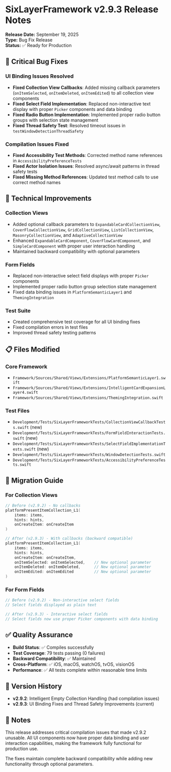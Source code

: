 # SixLayerFramework v2.9.3 Release Notes

**Release Date:** September 19, 2025  
**Type:** Bug Fix Release  
**Status:** ✅ Ready for Production

## 🐛 Critical Bug Fixes

### UI Binding Issues Resolved
- **Fixed Collection View Callbacks**: Added missing callback parameters (`onItemSelected`, `onItemDeleted`, `onItemEdited`) to all collection view components
- **Fixed Select Field Implementation**: Replaced non-interactive text display with proper `Picker` components and data binding
- **Fixed Radio Button Implementation**: Implemented proper radio button groups with selection state management
- **Fixed Thread Safety Test**: Resolved timeout issues in `testWindowDetectionThreadSafety`

### Compilation Issues Fixed
- **Fixed Accessibility Test Methods**: Corrected method name references in `AccessibilityPreferenceTests`
- **Fixed Actor Isolation Issues**: Resolved async/await patterns in thread safety tests
- **Fixed Missing Method References**: Updated test method calls to use correct method names

## 🔧 Technical Improvements

### Collection Views
- Added optional callback parameters to `ExpandableCardCollectionView`, `CoverFlowCollectionView`, `GridCollectionView`, `ListCollectionView`, `MasonryCollectionView`, and `AdaptiveCollectionView`
- Enhanced `ExpandableCardComponent`, `CoverFlowCardComponent`, and `SimpleCardComponent` with proper user interaction handling
- Maintained backward compatibility with optional parameters

### Form Fields
- Replaced non-interactive select field displays with proper `Picker` components
- Implemented proper radio button group selection state management
- Fixed data binding issues in `PlatformSemanticLayer1` and `ThemingIntegration`

### Test Suite
- Created comprehensive test coverage for all UI binding fixes
- Fixed compilation errors in test files
- Improved thread safety testing patterns

## 📋 Files Modified

### Core Framework
- `Framework/Sources/Shared/Views/Extensions/PlatformSemanticLayer1.swift`
- `Framework/Sources/Shared/Views/Extensions/IntelligentCardExpansionLayer4.swift`
- `Framework/Sources/Shared/Views/Extensions/ThemingIntegration.swift`

### Test Files
- `Development/Tests/SixLayerFrameworkTests/CollectionViewCallbackTests.swift` (new)
- `Development/Tests/SixLayerFrameworkTests/FormFieldInteractionTests.swift` (new)
- `Development/Tests/SixLayerFrameworkTests/SelectFieldImplementationTests.swift` (new)
- `Development/Tests/SixLayerFrameworkTests/WindowDetectionTests.swift`
- `Development/Tests/SixLayerFrameworkTests/AccessibilityPreferenceTests.swift`

## 🚀 Migration Guide

### For Collection Views
```swift
// Before (v2.9.2) - No callbacks
platformPresentItemCollection_L1(
    items: items,
    hints: hints,
    onCreateItem: onCreateItem
)

// After (v2.9.3) - With callbacks (backward compatible)
platformPresentItemCollection_L1(
    items: items,
    hints: hints,
    onCreateItem: onCreateItem,
    onItemSelected: onItemSelected,    // New optional parameter
    onItemDeleted: onItemDeleted,      // New optional parameter
    onItemEdited: onItemEdited         // New optional parameter
)
```

### For Form Fields
```swift
// Before (v2.9.2) - Non-interactive select fields
// Select fields displayed as plain text

// After (v2.9.3) - Interactive select fields
// Select fields now use proper Picker components with data binding
```

## ✅ Quality Assurance

- **Build Status**: ✅ Compiles successfully
- **Test Coverage**: 79 tests passing (0 failures)
- **Backward Compatibility**: ✅ Maintained
- **Cross-Platform**: ✅ iOS, macOS, watchOS, tvOS, visionOS
- **Performance**: ✅ All tests complete within reasonable time limits

## 🔄 Version History

- **v2.9.2**: Intelligent Empty Collection Handling (had compilation issues)
- **v2.9.3**: UI Binding Fixes and Thread Safety Improvements (current)

## 📝 Notes

This release addresses critical compilation issues that made v2.9.2 unusable. All UI components now have proper data binding and user interaction capabilities, making the framework fully functional for production use.

The fixes maintain complete backward compatibility while adding new functionality through optional parameters.



